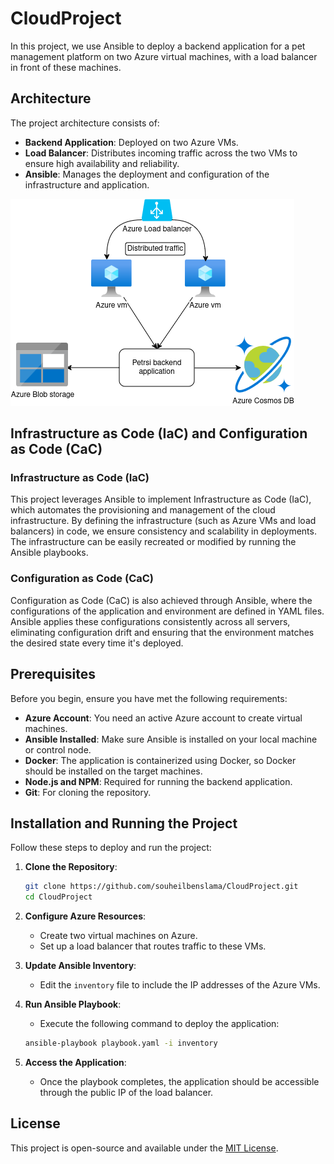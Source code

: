 # CloudProject

In this project, we use Ansible to deploy a backend application for a pet management platform on two Azure virtual machines, with a load balancer in front of these machines.

## Architecture

The project architecture consists of:
- **Backend Application**: Deployed on two Azure VMs.
- **Load Balancer**: Distributes incoming traffic across the two VMs to ensure high availability and reliability.
- **Ansible**: Manages the deployment and configuration of the infrastructure and application.

![Architecture Diagram](Architecture.png)

## Infrastructure as Code (IaC) and Configuration as Code (CaC)

### Infrastructure as Code (IaC)
This project leverages Ansible to implement Infrastructure as Code (IaC), which automates the provisioning and management of the cloud infrastructure. By defining the infrastructure (such as Azure VMs and load balancers) in code, we ensure consistency and scalability in deployments. The infrastructure can be easily recreated or modified by running the Ansible playbooks.

### Configuration as Code (CaC)
Configuration as Code (CaC) is also achieved through Ansible, where the configurations of the application and environment are defined in YAML files. Ansible applies these configurations consistently across all servers, eliminating configuration drift and ensuring that the environment matches the desired state every time it's deployed.

## Prerequisites

Before you begin, ensure you have met the following requirements:
- **Azure Account**: You need an active Azure account to create virtual machines.
- **Ansible Installed**: Make sure Ansible is installed on your local machine or control node.
- **Docker**: The application is containerized using Docker, so Docker should be installed on the target machines.
- **Node.js and NPM**: Required for running the backend application.
- **Git**: For cloning the repository.

## Installation and Running the Project

Follow these steps to deploy and run the project:

1. **Clone the Repository**:
    ```bash
    git clone https://github.com/souheilbenslama/CloudProject.git
    cd CloudProject
    ```

2. **Configure Azure Resources**:
   - Create two virtual machines on Azure.
   - Set up a load balancer that routes traffic to these VMs.

3. **Update Ansible Inventory**:
   - Edit the `inventory` file to include the IP addresses of the Azure VMs.

4. **Run Ansible Playbook**:
   - Execute the following command to deploy the application:
    ```bash
    ansible-playbook playbook.yaml -i inventory
    ```

5. **Access the Application**:
   - Once the playbook completes, the application should be accessible through the public IP of the load balancer.

## License

This project is open-source and available under the [MIT License](LICENSE).
